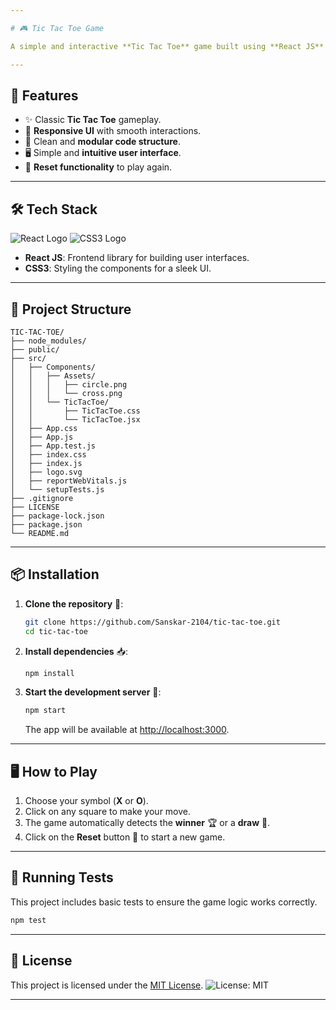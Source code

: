 ```yaml
---

# 🎮 Tic Tac Toe Game

A simple and interactive **Tic Tac Toe** game built using **React JS** ⚛️. This project showcases the fundamentals of React, including component-based architecture, state management, and event handling.

---
```


## 🚀 Features

- ✨ Classic **Tic Tac Toe** gameplay.
- 📱 **Responsive UI** with smooth interactions.
- 🧩 Clean and **modular code structure**.
- 🖥️ Simple and **intuitive user interface**.
- 🔄 **Reset functionality** to play again.

---

## 🛠️ Tech Stack
![React Logo](https://img.shields.io/badge/React-20232A?style=for-the-badge&logo=react&logoColor=61DAFB) ![CSS3 Logo](https://img.shields.io/badge/CSS3-1572B6?style=for-the-badge&logo=css3&logoColor=white)
-  **React JS**: Frontend library for building user interfaces.
-  **CSS3**: Styling the components for a sleek UI.

---

## 📂 Project Structure

```
TIC-TAC-TOE/
├── node_modules/
├── public/
├── src/
│   ├── Components/
│   │   ├── Assets/
│   │   │   ├── circle.png
│   │   │   └── cross.png
│   │   └── TicTacToe/
│   │       ├── TicTacToe.css
│   │       └── TicTacToe.jsx
│   ├── App.css
│   ├── App.js
│   ├── App.test.js
│   ├── index.css
│   ├── index.js
│   ├── logo.svg
│   ├── reportWebVitals.js
│   └── setupTests.js
├── .gitignore
├── LICENSE
├── package-lock.json
├── package.json
└── README.md
```

---

## 📦 Installation

1. **Clone the repository** 📂:

   ```bash
   git clone https://github.com/Sanskar-2104/tic-tac-toe.git
   cd tic-tac-toe
   ```

2. **Install dependencies** 📥:

   ```bash
   npm install
   ```

3. **Start the development server** 🚀:

   ```bash
   npm start
   ```

   The app will be available at [http://localhost:3000](http://localhost:3000).

---

## 🖥️ How to Play

1. Choose your symbol (**X** or **O**).
2. Click on any square to make your move.
3. The game automatically detects the **winner** 🏆 or a **draw** 🤝.
4. Click on the **Reset** button 🔄 to start a new game.

---

## 🧪 Running Tests

This project includes basic tests to ensure the game logic works correctly.

```bash
npm test
```

---

## 📝 License

This project is licensed under the [MIT License](LICENSE). ![License: MIT](https://img.shields.io/badge/License-MIT-yellow.svg)

---


